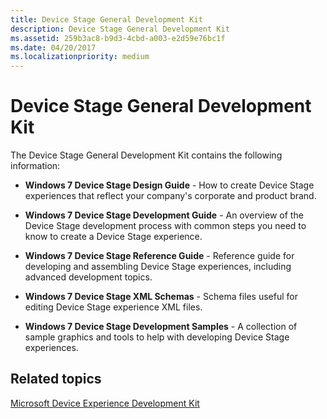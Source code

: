 ```yaml
---
title: Device Stage General Development Kit
description: Device Stage General Development Kit
ms.assetid: 259b3ac8-b9d3-4cbd-a003-e2d59e76bc1f
ms.date: 04/20/2017
ms.localizationpriority: medium
---
```


# Device Stage General Development Kit


The Device Stage General Development Kit contains the following information:

-   **Windows 7 Device Stage Design Guide** - How to create Device Stage experiences that reflect your company's corporate and product brand.

-   **Windows 7 Device Stage Development Guide** - An overview of the Device Stage development process with common steps you need to know to create a Device Stage experience.

-   **Windows 7 Device Stage Reference Guide** - Reference guide for developing and assembling Device Stage experiences, including advanced development topics.

-   **Windows 7 Device Stage XML Schemas** - Schema files useful for editing Device Stage experience XML files.

-   **Windows 7 Device Stage Development Samples** - A collection of sample graphics and tools to help with developing Device Stage experiences.

## Related topics
[Microsoft Device Experience Development Kit](/previous-versions/windows/hardware/device-stage/dn629504(v=vs.85))